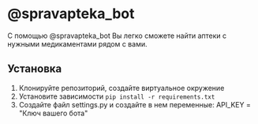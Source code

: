 # @spravapteka_bot
С помощью @spravapteka_bot Вы легко сможете найти аптеки с нужными медикаментами рядом с вами.

## Установка
1. Клонируйте репозиторий, создайте виртуальное окружение
2. Установите зависимости `pip install -r requirements.txt`
3. Создайте файл settings.py и создайте в нем переменные:
    API_KEY = "Ключ вашего бота"
    